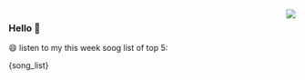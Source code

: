 <img align="right" src="https://github-readme-stats.vercel.app/api?username=sohyunQVQ&show_icons=true&theme=cobalt&hide_title=true" />

### Hello 👋

😄 listen to my this week soog list of top 5:

{song_list}
